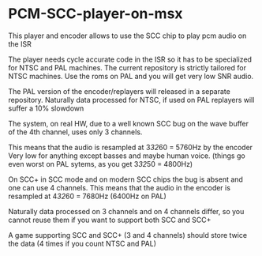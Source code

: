 # PCM-SCC-player-on-msx
This player and encoder allows to use the SCC chip to play pcm audio on the ISR 

The player needs cycle accurate code in the ISR so it has to be specialized for NTSC and PAL machines. 
The current repository is strictly tailored for NTSC machines. Use the roms on PAL and you will get very low SNR audio.

The PAL version of the encoder/replayers will released in a separate repository.
Naturally data processed for NTSC, if used on PAL replayers will suffer a 10% slowdown 


The system, on real HW, due to a well known SCC bug on the wave buffer of the 4th channel, uses only 3 channels.

This means that the audio is resampled at 3*32*60 = 5760Hz by the encoder
Very low for anything except basses and maybe human voice.
(things go even worst on PAL sytems, as you get 3*32*50 = 4800Hz)

On SCC+ in SCC mode and on modern SCC chips the bug is absent and one can use 4 channels.
This means  that the audio in the encoder is resampled at 4*32*60 = 7680Hz (6400Hz on PAL)

Naturally data processed on 3 channels and on 4 channels differ, so you cannot reuse them if you want to support both SCC and SCC+

A game supporting SCC and SCC+ (3 and 4 channels) should store twice the data (4 times if you count  NTSC and PAL)

